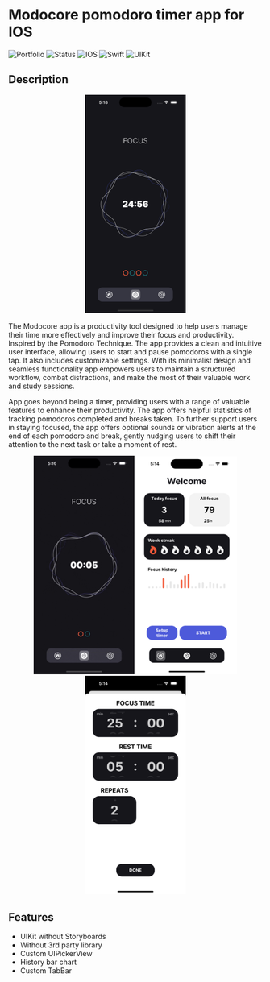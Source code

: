 # Modocore pomodoro timer app for IOS

![Portfolio](https://img.shields.io/badge/portfolio_app-393E41)
![Status](https://img.shields.io/badge/status-alpha-3F88C5)
![IOS](https://img.shields.io/badge/platform-IOS-44BBA4)
![Swift](https://img.shields.io/badge/Swift-E94F37)
![UIKit](https://img.shields.io/badge/UIKit-F6F7EB)

## Description

<p align="center">
  <img src="./Screenshots/Screenshot_1.png" width="200">
</p>

The Modocore app is a productivity tool designed to help users manage their time more effectively and improve their focus and productivity. Inspired by the Pomodoro Technique. The app provides a clean and intuitive user interface, allowing users to start and pause pomodoros with a single tap. It also includes customizable settings. With its minimalist design and seamless functionality app empowers users to maintain a structured workflow, combat distractions, and make the most of their valuable work and study sessions.

App goes beyond being a timer, providing users with a range of valuable features to enhance their productivity. The app offers helpful statistics of tracking pomodoros completed and breaks taken. To further support users in staying focused, the app offers optional sounds or vibration alerts at the end of each pomodoro and break, gently nudging users to shift their attention to the next task or take a moment of rest. 

<p align="center">
  <img src="./Screenshots/video_1.gif" width="200">
  <img src="./Screenshots/Screenshot_2.png" width="200">
  <img src="./Screenshots/Screenshot_3.png" width="200">
</p>

## Features

- UIKit without Storyboards
- Without 3rd party library
- Custom UIPickerView
- History bar chart
- Custom TabBar
